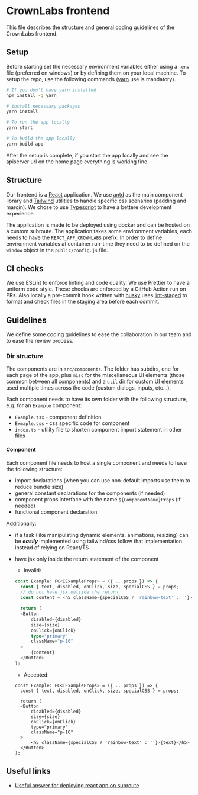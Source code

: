 # CrownLabs frontend

This file describes the structure and general coding guidelines of the CrownLabs frontend.

## Setup

Before starting set the necessary environment variables either using a `.env` file (preferred on windows) or by defining them on your local machine. To setup the repo, use the following commands ([yarn](https://yarnpkg.com/cli/install) use is mandatory).

```bash
# If you don't have yarn installed
npm install -g yarn

# install necessary packages
yarn install

# To run the app locally
yarn start

# To build the app locally
yarn build-app

```

After the setup is complete, if you start the app locally and see the apiserver url on the home page everything is working fine.

## Structure

Our frontend is a [React](https://it.reactjs.org/) application. We use [antd](https://ant.design/) as the main component library and [Tailwind](https://tailwindcss.com/) utilities to handle specific css scenarios (padding and margin). We chose to use [Typescript](https://www.typescriptlang.org/) to have a bettere development experience.

The application is made to be deployed using docker and can be hosted on a custom subroute. The application takes some environment variables, each needs to have the `REACT_APP_CROWNLABS` prefix. In order to define environment variables at container run-time they need to be defined on the `window` object in the `public/config.js` file.

## CI checks

We use ESLint to enforce linting and code quality. We use Prettier to have a uniform code style. These checks are enforced by a GitHub Action run on PRs. Also locally a pre-commit hook written with [husky](https://typicode.github.io/husky/#/) uses [lint-staged](https://github.com/okonet/lint-staged) to format and check files in the staging area before each commit.

## Guidelines

We define some coding guidelines to ease the collaboration in our team and to ease the review process.

### Dir structure

The components are in `src/components`. The folder has subdirs, one for each page of the app, plus `misc` for the miscellaneous UI elements (those common between all components) and a `util` dir for custom UI elements used multiple times across the code (custom dialogs, inputs, etc...).

Each component needs to have its own folder with the following structure, e.g. for an `Example` component:

- `Example.tsx` - component definition
- `Exmaple.css` - css specific code for component
- `index.ts` - utility file to shorten component import statement in other files

#### Component

Each component file needs to host a single component and needs to have the following structure:

- import declarations (when you can use non-default imports use them to reduce bundle size)
- general constant declarations for the components (if needed)
- component props interface with the name `${ComponentName}Props` (if needed)
- functional component declaration

Additionally:

- if a task (like manipulating dynamic elements, animations, resizing) can be **_easily_** implemented using tailwind/css follow that implementation instead of relying on React/TS
- have jsx only inside the return statement of the component

  - Invalid:

  ```ts
  const Example: FC<IExampleProps> = ({ ...props }) => {
    const { text, disabled, onClick, size, specialCSS } = props;
    // do not have jsx outside the return
    const content = <h5 className={specialCSS ? 'rainbow-text' : ''}>{text}</h5>

    return (
    <Button
        disabled={disabled}
        size={size}
        onClick={onClick}
        type="primary"
        className="p-10"
    >
        {content}
    </Button>
  );
  ```

  - Accepted:

  ```tsx
  const Example: FC<IExampleProps> = ({ ...props }) => {
    const { text, disabled, onClick, size, specialCSS } = props;

    return (
    <Button
        disabled={disabled}
        size={size}
        onClick={onClick}
        type="primary"
        className="p-10"
    >
        <h5 className={specialCSS ? 'rainbow-text' : ''}>{text}</h5>
    </Button>
  );
  ```
## Useful links

- [Useful answer for deploying react app on subroute](https://stackoverflow.com/a/58508562/11143279)

